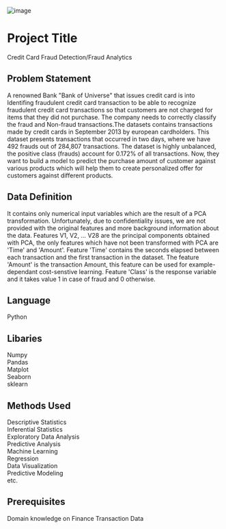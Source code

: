 
![image](credit_card_fraud.JPG)

# Project Title

Credit Card Fraud Detection/Fraud Analytics

## Problem Statement

A renowned Bank "Bank of Universe" that issues credit card is into Identifing fraudulent credit card transaction to be able to recognize fraudulent credit card transactions so that customers are not charged for items that they did not purchase. The company needs to correctly classify the fraud and Non-fraud transactions.The datasets contains transactions made by credit cards in September 2013 by european cardholders. This dataset presents transactions that occurred in two days, where we have 492 frauds out of 284,807 transactions. The dataset is highly unbalanced, the positive class (frauds) account for 0.172% of all transactions.
Now, they want to build a model to predict the purchase amount of customer against various products which will help them to create personalized offer for customers against different products.

## Data Definition
It contains only numerical input variables which are the result of a PCA transformation. Unfortunately, due to confidentiality issues, we are not provided with the original features and more background information about the data. Features V1, V2, … V28 are the principal components obtained with PCA, the only features which have not been transformed with PCA are 'Time' and 'Amount'. Feature 'Time' contains the seconds elapsed between each transaction and the first transaction in the dataset. The feature 'Amount' is the transaction Amount, this feature can be used for example-dependant cost-senstive learning. Feature 'Class' is the response variable and it takes value 1 in case of fraud and 0 otherwise.

## Language
Python

## Libaries
Numpy\
Pandas\
Matplot\
Seaborn\
sklearn

## Methods Used
Descriptive Statistics\
Inferential Statistics\
Exploratory Data Analysis\
Predictive Analysis\
Machine Learning\
Regression\
Data Visualization\
Predictive Modeling\
etc.
## Prerequisites
Domain knowledge on Finance Transaction Data

